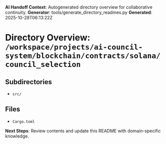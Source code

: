 <!-- AI-Handoff:START -->
**AI Handoff Context**: Autogenerated directory overview for collaborative continuity.
**Generator**: tools/generate_directory_readmes.py
**Generated**: 2025-10-28T06:13:22Z
<!-- AI-Handoff:END -->

# Directory Overview: `/workspace/projects/ai-council-system/blockchain/contracts/solana/council_selection`

## Subdirectories
- `src/`

## Files
- `Cargo.toml`

<!-- AI-Handoff:FOOTER-START -->
**Next Steps**: Review contents and update this README with domain-specific knowledge.
<!-- AI-Handoff:FOOTER-END -->
